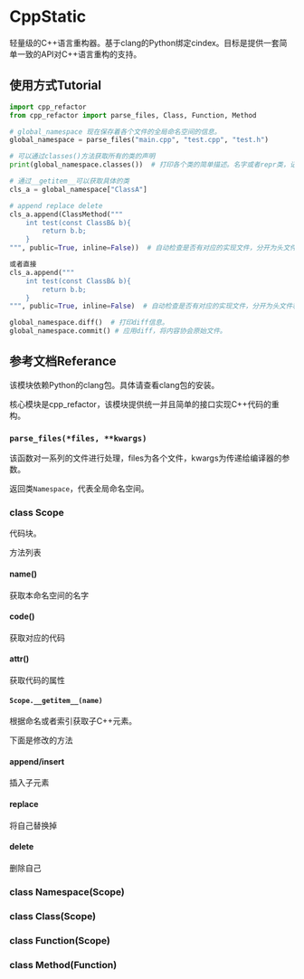 # CppStatic
轻量级的C++语言重构器。基于clang的Python绑定cindex。目标是提供一套简单一致的API对C++语言重构的支持。

## 使用方式Tutorial
```Python
import cpp_refactor
from cpp_refactor import parse_files, Class, Function, Method

# global_namespace 现在保存着各个文件的全局命名空间的信息。
global_namespace = parse_files("main.cpp", "test.cpp", "test.h")

# 可以通过classes()方法获取所有的类的声明
print(global_namespace.classes())  # 打印各个类的简单描述。名字或者repr类，记录文件名，但是内容和文件无关。

# 通过__getitem__可以获取具体的类
cls_a = global_namespace["ClassA"]

# append replace delete
cls_a.append(ClassMethod("""
    int test(const ClassB& b){
        return b.b;
    }
""", public=True, inline=False))  # 自动检查是否有对应的实现文件，分开为头文件和实现文件。

或者直接
cls_a.append("""
    int test(const ClassB& b){
        return b.b;
    }
""", public=True, inline=False)  # 自动检查是否有对应的实现文件，分开为头文件和实现文件。

global_namespace.diff()  # 打印diff信息。
global_namespace.commit() # 应用diff，将内容协会原始文件。
```

## 参考文档Referance
该模块依赖Python的clang包。具体请查看clang包的安装。

核心模块是cpp_refactor，该模块提供统一并且简单的接口实现C++代码的重构。

### `parse_files(*files, **kwargs)`
该函数对一系列的文件进行处理，files为各个文件，kwargs为传递给编译器的参数。

返回类`Namespace`，代表全局命名空间。

### class Scope
代码块。

方法列表

#### name()
获取本命名空间的名字

#### code()
获取对应的代码

#### attr()
获取代码的属性

#### `Scope.__getitem__(name)`
根据命名或者索引获取子C++元素。


下面是修改的方法
#### append/insert
插入子元素

#### replace
将自己替换掉

#### delete
删除自己


### class Namespace(Scope)

### class Class(Scope)

### class Function(Scope)

### class Method(Function)

### 

